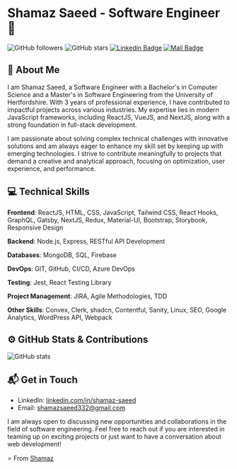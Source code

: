 # Shamaz Saeed - Software Engineer 👋

![GitHub followers](https://img.shields.io/github/followers/shamaz332?style=social)
![GitHub stars](https://img.shields.io/github/stars/shamaz332?style=social)
[![Linkedin Badge](https://img.shields.io/badge/-shamazsaeed-blue?style=flat-square&logo=Linkedin&logoColor=white&link=https://www.linkedin.com/in/shamaz-saeed/)](https://www.linkedin.com/in/shamaz-saeed/)
[![Mail Badge](https://img.shields.io/badge/-shamazsaeed332@gmail.com-c14438?style=flat-square&logo=Gmail&logoColor=white&link=mailto:shamazsaeed332@gmail.com)](mailto:shamazsaeed332@gmail.com)

## 🧔 About Me 

I am Shamaz Saeed, a Software Engineer with a Bachelor's in Computer Science and a Master's in Software Engineering from the University of Hertfordshire. With 3 years of professional experience, I have contributed to impactful projects across various industries. My expertise lies in modern JavaScript frameworks, including ReactJS, VueJS, and NextJS, along with a strong foundation in full-stack development. 

I am passionate about solving complex technical challenges with innovative solutions and am always eager to enhance my skill set by keeping up with emerging technologies. I strive to contribute meaningfully to projects that demand a creative and analytical approach, focusing on optimization, user experience, and performance.

## 💻 Technical Skills

**Frontend**: ReactJS, HTML, CSS, JavaScript, Tailwind CSS, React Hooks, GraphQL, Gatsby, NextJS, Redux, Material-UI, Bootstrap, Storybook, Responsive Design

**Backend**: Node.js, Express, RESTful API Development

**Databases**: MongoDB, SQL, Firebase

**DevOps**: GIT, GitHub, CI/CD, Azure DevOps

**Testing**: Jest, React Testing Library

**Project Management**: JIRA, Agile Methodologies, TDD

**Other Skills**: Convex, Clerk, shadcn, Contentful, Sanity, Linux, SEO, Google Analytics, WordPress API, Webpack

## ⚙️ GitHub Stats & Contributions

![GitHub stats](https://github-readme-stats.vercel.app/api?username=shamaz332&show_icons=true&theme=dracula)

## 📬 Get in Touch 

- LinkedIn: [linkedin.com/in/shamaz-saeed](https://www.linkedin.com/in/shamaz-saeed/)
- Email: [shamazsaeed332@gmail.com](mailto:shamazsaeed332@gmail.com)

I am always open to discussing new opportunities and collaborations in the field of software engineering. Feel free to reach out if you are interested in teaming up on exciting projects or just want to have a conversation about web development!

⭐️ From [Shamaz](https://github.com/shamaz332)
